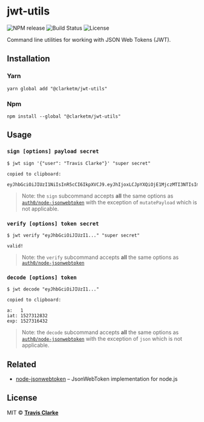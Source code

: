 # jwt-utils

![NPM release](https://img.shields.io/npm/v/@clarketm/jwt-utils.svg)
![Build Status](https://circleci.com/gh/clarketm/jwt-utils.svg?style=shield&circle-token=51853e44a4aff2fef83b0b89407ed15288bd641c)
![License](https://img.shields.io/npm/l/@clarketm/jwt-utils.svg)

Command line utilities for working with JSON Web Tokens (JWT).

## Installation

### Yarn

```shell
yarn global add "@clarketm/jwt-utils"
```

### Npm

```shell
npm install --global "@clarketm/jwt-utils"
```

## Usage

### `sign [options] payload secret`

```shell
$ jwt sign '{"user": "Travis Clarke"}' "super secret"
```

```shell
copied to clipboard:

eyJhbGciOiJIUzI1NiIsInR5cCI6IkpXVCJ9.eyJhIjoxLCJpYXQiOjE1MjczMTI3NTIsImV4cCI6MTUyNzMxNjM1Mn0.2l4wyaoxNBBY7nvm6sAqAcmXSuuKjBubNo_h42hcigU
```

> Note: the `sign` subcommand accepts **all** the same options as [`auth0/node-jsonwebtoken`](https://github.com/auth0/node-jsonwebtoken#jwtsignpayload-secretorprivatekey-options-callback) with the exception of `mutatePayload` which is not applicable.

### `verify [options] token secret`

```shell
$ jwt verify "eyJhbGciOiJIUzI1..." "super secret"
```

```
valid!
```

> Note: the `verify` subcommand accepts **all** the same options as [`auth0/node-jsonwebtoken`](https://github.com/auth0/node-jsonwebtoken#jwtverifytoken-secretorpublickey-options-callback)

### `decode [options] token`

```shell
$ jwt decode "eyJhbGciOiJIUzI1..."
```

```shell
copied to clipboard:

a:   1
iat: 1527312832
exp: 1527316432
```

> Note: the `decode` subcommand accepts **all** the same options as [`auth0/node-jsonwebtoken`](https://github.com/auth0/node-jsonwebtoken#jwtverifytoken-secretorpublickey-options-callback) with the exception of `json` which is not applicable.

## Related

* [node-jsonwebtoken](https://github.com/auth0/node-jsonwebtoken) – JsonWebToken implementation for node.js

## License

MIT &copy; [**Travis Clarke**](https://blog.travismclarke.com/)
